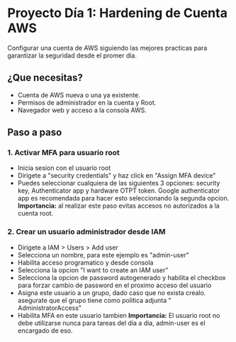 # Proyecto Día 1: Hardening de Cuenta AWS

Configurar una cuenta de AWS siguiendo las mejores practicas para garantizar la seguridad desde el promer dia.

## ¿Que necesitas?
* Cuenta de AWS nueva o una ya existente.
* Permisos de administrador en la cuenta y Root.
* Navegador web y acceso a la consola AWS.

## Paso a paso
### 1. Activar MFA para usuario root
* Inicia sesion con el usuario root
* Dirigete a "security credentials" y haz click en "Assign MFA device"
* Puedes seleccionar cualquiera de las siguientes 3 opciones: security key, Authenticator app y hardware OTPT token. Google authenticator app es recomendada para hacer esto seleccionando la segunda opcion.
**Importancia:** al realizar este paso evitas accesos no autorizados a la cuenta root.
### 2. Crear un usuario administrador desde IAM
* Dirigete a IAM > Users > Add user
* Selecciona un nombre, para este ejemplo es "admin-user"
* Habilita acceso programatico y desde consola
* Selecciona la opcion "I want to create an IAM user"
* Selecciona la opcion de password autogenerado y habilita el checkbox para forzar cambio de password en el proximo acceso del usuario
* Asigna este usuario a un grupo, dado caso que no exista crealo. asegurate que el grupo tiene como politica adjunta "	
AdministratorAccess"
* Habilita MFA en este usuario tambien
**Importancia:** El usuario root no debe utilizarse nunca para tareas del dia a dia, admin-user es el encargado de eso.
